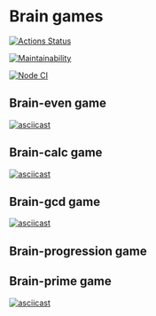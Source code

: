# Brain games

[![Actions Status](https://github.com/Matheria/frontend-project-lvl1/workflows/hexlet-check/badge.svg)](https://github.com/Matheria/frontend-project-lvl1/actions)

[![Maintainability](https://api.codeclimate.com/v1/badges/a99a88d28ad37a79dbf6/maintainability)](https://codeclimate.com/github/codeclimate/codeclimate/maintainability)

[![Node CI](https://github.com/Matheria/frontend-project-lvl1/actions/workflows/node.yml/badge.svg)](https://github.com/Matheria/frontend-project-lvl1/actions)

## Brain-even game

[![asciicast](https://asciinema.org/a/sIHwXMNUOjQUKCR8P58XDW3VP.svg)](https://asciinema.org/a/sIHwXMNUOjQUKCR8P58XDW3VP)

## Brain-calc game

[![asciicast](https://asciinema.org/a/txZTdOfaifnCzjrbuFG7CW7ed.svg)](https://asciinema.org/a/txZTdOfaifnCzjrbuFG7CW7ed)

## Brain-gcd game

[![asciicast](https://asciinema.org/a/ybrLZ6ZCE4Q9sOHR5i9PpgA6D.svg)](https://asciinema.org/a/ybrLZ6ZCE4Q9sOHR5i9PpgA6D)

## Brain-progression game

## Brain-prime game

[![asciicast](https://asciinema.org/a/x9r05xGpraiWNMz2DM4ghQYI0.svg)](https://asciinema.org/a/x9r05xGpraiWNMz2DM4ghQYI0)
